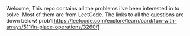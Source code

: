 Welcome,
This repo contains all the problems i've been interested in to solve. Most of them are from LeetCode.
The links to all the questions are down below!
prob1[https://leetcode.com/explore/learn/card/fun-with-arrays/511/in-place-operations/3260/]
